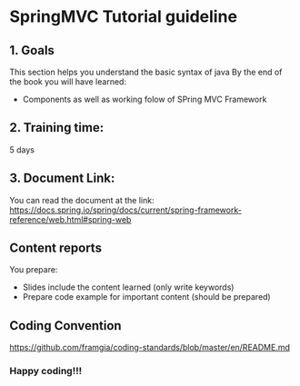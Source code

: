 # SpringMVC Tutorial guideline

## 1. Goals
This section helps you understand the basic syntax of java
By the end of the book you will have learned:
- Components as well as working folow of SPring MVC Framework

## 2. Training time:
5 days

## 3. Document Link:
You can read the document at the link:
https://docs.spring.io/spring/docs/current/spring-framework-reference/web.html#spring-web

## Content reports
You prepare:
- Slides include the content learned (only write keywords)
- Prepare code example for important content (should be prepared)

## Coding Convention
https://github.com/framgia/coding-standards/blob/master/en/README.md

### Happy coding!!!
